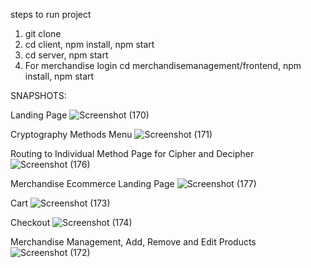 steps to run project

1. git clone 
2. cd client, npm install, npm start
3. cd server, npm start
4. For merchandise login
cd merchandisemanagement/frontend, npm install, npm start

SNAPSHOTS:

Landing Page
![Screenshot (170)](https://user-images.githubusercontent.com/72860177/236477009-9f2e2263-60bb-41b4-bcc6-d69e1c724ffe.png)




Cryptography Methods Menu
![Screenshot (171)](https://user-images.githubusercontent.com/72860177/236477036-113035b5-7cf2-4138-9e04-0b1071ff94ef.png)



Routing to Individual Method Page for Cipher and Decipher
![Screenshot (176)](https://user-images.githubusercontent.com/72860177/236477154-5793d6f1-d7c6-4e39-95d2-fee149734382.png)



Merchandise Ecommerce Landing Page
![Screenshot (177)](https://user-images.githubusercontent.com/72860177/236477411-554f8e58-3230-482c-90f9-a3bf731fc3c1.png)



Cart
![Screenshot (173)](https://user-images.githubusercontent.com/72860177/236477706-3f5a76eb-f5f0-47b6-9723-b88596ebaade.png)




Checkout
![Screenshot (174)](https://user-images.githubusercontent.com/72860177/236477224-6973c6bf-52ee-47c6-b6ef-6537d5792b3b.png)


Merchandise Management, Add, Remove and Edit Products
![Screenshot (172)](https://user-images.githubusercontent.com/72860177/236477300-620ef50b-eab7-45ef-90d3-c97f6ddb0a15.png)


